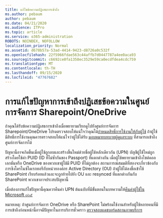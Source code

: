 ```yaml
---
title: แก้ไขข้อความปฏิเสธการเข้าถึง
ms.author: pebaum
author: pebaum
ms.date: 04/21/2020
ms.audience: ITPro
ms.topic: article
ms.service: o365-administration
ROBOTS: NOINDEX, NOFOLLOW
localization_priority: Normal
ms.assetid: d678b57a-53ad-4414-9423-d8726a0c532f
ms.openlocfilehash: 22f5966fdae563c44affb7d0447787a4ee0aca93
ms.sourcegitcommit: c6692ce0fa1358ec3529e59ca0ecdfdea4cdc759
ms.translationtype: MT
ms.contentlocale: th-TH
ms.lasthandoff: 09/15/2020
ms.locfileid: "47767682"
---
```

# <a name="troubleshoot-access-denied-messages-in-sharepointonedrive-admin-center"></a>การแก้ไขปัญหาการเข้าถึงปฏิเสธข้อความในศูนย์การจัดการ Sharepoint/OneDrive

ถ้าคุณได้รับข้อความปฏิเสธการเข้าถึงเมื่อพยายามเรียกดูไปยังศูนย์การจัดการ Sharepoint/OneDrive โปรดตรวจสอบให้แน่ใจว่าคุณได้[กำหนดสิทธิ์การใช้งานให้กับผู้ใช้](https://docs.microsoft.com/microsoft-365/admin/add-users/add-users) ถ้าผู้ใช้มีสิทธิ์การใช้งานคุณควรตรวจสอบให้แน่ใจว่าผู้ใช้ได้รับ [มอบหมายบทบาทผู้ดูแลระบบ](hhttps://docs.microsoft.com/microsoft-365/admin/add-users/about-admin-roles) ที่สามารถเข้าถึงศูนย์การจัดการได้

ปัญหานี้อาจเกิดขึ้นเมื่อผู้ใช้ถูกลบและสร้างขึ้นใหม่ด้วยชื่อผู้ใช้หลักเดียวกัน (UPN) บัญชีผู้ใช้ใหม่ถูกสร้างโดยใช้ค่า PUID (ID ที่ไม่ซ้ำกันของ Passport) ที่แตกต่างกัน เมื่อผู้ใช้พยายามเข้าถึงไซต์คอลเลกชันหรือ OneDrive ของพวกเขาผู้ใช้มี PUID ที่ไม่ถูกต้อง สถานการณ์สมมติที่สองจะเกี่ยวข้องกับการซิงโครไนซ์ไดเรกทอรีกับหน่วยองค์กร Active Directory (OU) ถ้าผู้ใช้ได้ลงชื่อเข้าใช้ SharePoint เรียบร้อยแล้วและจะถูกย้ายไปยัง OU และ resynced ที่แตกต่างกันกับ SharePoint พวกเขาอาจประสบปัญหานี้

เมื่อต้องการแก้ไขปัญหานี้คุณควรคืนค่า UPN ต้นฉบับที่มีขั้นตอนในบทความให้[คืนค่าผู้ใช้ใน Microsoft ๓๖๕](https://docs.microsoft.com/microsoft-365/admin/add-users/restore-user)

หมายเหตุ: ถ้าศูนย์การจัดการ OneDrive หรือ SharePoint ไม่พร้อมใช้งานสำหรับผู้ใช้หลายคนที่มีการเข้าถึงก่อนหน้านี้อาจมีปัญหาในการบริการชั่วคราว  [ตรวจสอบแดชบอร์ดสถานภาพบริการ](https://portal.office.com/adminportal/home#/servicehealth)


